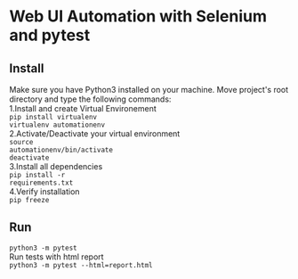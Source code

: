 # Web UI Automation with Selenium and pytest
## Install
Make sure you have Python3 installed on your machine. Move project's root directory and type the following commands:<br>
1.Install and create Virtual Environement<br>
<code>pip install virtualenv </code><br> 
<code>virtualenv automationenv </code><br>
2.Activate/Deactivate your virtual environment<br>
<code>source automationenv/bin/activate</code><br>
<code>deactivate</code><br>
3.Install all dependencies <br>
<code>pip install -r requirements.txt</code><br>
4.Verify installation<br>
<code>pip freeze </code>

## Run
<code>python3 -m pytest</code><br>
Run tests with html report<br>
<code>python3 -m pytest --html=report.html</code>

